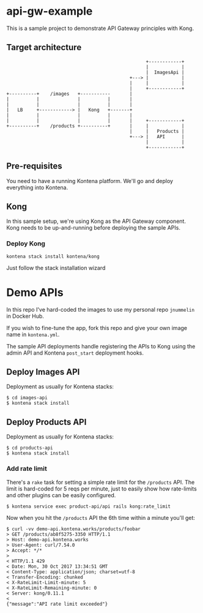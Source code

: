 # api-gw-example


This is a sample project to demonstrate API Gateway principles with Kong.

## Target architecture

```
                                                   +------------+
                                                   |            |
                                                   |  ImagesApi |
                                             +---> |            |
                                             |     |            |
                                             |     +------------+
+----------+    /images   +-----------       |
|          |              |          |       |
|          |              |          |       |
|   LB     +------------> |   Kong   +-------+
|          |              |          |       |
|          |              |          |       |     +------------+
+----------+    /products +----------+       |     |            |
                                             |     |   Products |
                                             +---> |   API      |
                                                   |            |
                                                   +------------+

```


## Pre-requisites

You need to have a running Kontena platform. We'll go and deploy everything into Kontena.


## Kong

In this sample setup, we're using Kong as the API Gateway component. Kong needs to be up-and-running before deploying the sample APIs.

### Deploy Kong

```
kontena stack install kontena/kong
```

Just follow the stack installation wizard


# Demo APIs

In this repo I've hard-coded the images to use my personal repo `jnummelin` in Docker Hub.

If you wish to fine-tune the app, fork this repo and give your own image name in `kontena.yml`.

The sample API deployments handle registering the APIs to Kong using the admin API and Kontena `post_start` deployment hooks.

## Deploy Images API

Deployment as usually for Kontena stacks:

```
$ cd images-api
$ kontena stack install
```

## Deploy Products API

Deployment as usually for Kontena stacks:

```
$ cd products-api
$ kontena stack install
```


### Add rate limit

There's a `rake` task for setting a simple rate limit for the `/products` API. The limit is hard-coded for 5 reqs per minute, just to easily show how rate-limits and other plugins can be easily configured.

```
$ kontena service exec product-api/api rails kong:rate_limit
```

Now when you hit the `/products` API the 6th time within a minute you'll get:
```
$ curl -vv demo-api.kontena.works/products/foobar
> GET /products/ab8f5275-3350 HTTP/1.1
> Host: demo-api.kontena.works
> User-Agent: curl/7.54.0
> Accept: */*
>
< HTTP/1.1 429
< Date: Mon, 30 Oct 2017 13:34:51 GMT
< Content-Type: application/json; charset=utf-8
< Transfer-Encoding: chunked
< X-RateLimit-Limit-minute: 5
< X-RateLimit-Remaining-minute: 0
< Server: kong/0.11.1
<
{"message":"API rate limit exceeded"}

```
